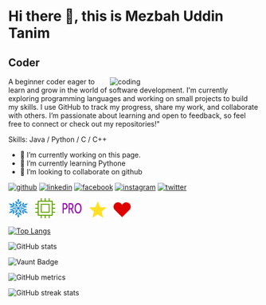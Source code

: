 
# Hi there 👋, this is Mezbah Uddin Tanim
## Coder

<img align="right" alt="coding" width="300" src="https://th.bing.com/th/id/OIP.iz36BMvdF7uKHxbB5a6RgAHaHa?pid=ImgDet&w=185&h=185&c=7&dpr=1.1">

 A beginner coder eager to learn and grow in the world of software development. I'm currently exploring programming languages and working on small projects to build my skills. I use GitHub to track my progress, share my work, and collaborate with others. I’m passionate about learning and open to feedback, so feel free to connect or check out my repositories!"

Skills: Java / Python / C / C++

- 🔭 I’m currently working on this page. 
- 🌱 I’m currently learning Pythone 
- 👯 I’m looking to collaborate on github 


[<img src='https://cdn.jsdelivr.net/npm/simple-icons@3.0.1/icons/github.svg' alt='github' height='40'>](https://github.com/Mezbah1611)  [<img src='https://cdn.jsdelivr.net/npm/simple-icons@3.0.1/icons/linkedin.svg' alt='linkedin' height='40'>](https://www.linkedin.com/in/mezbah-uddin-tanim/)  [<img src='https://cdn.jsdelivr.net/npm/simple-icons@3.0.1/icons/facebook.svg' alt='facebook' height='40'>](https://www.facebook.com/mdtanim.tanim)  [<img src='https://cdn.jsdelivr.net/npm/simple-icons@3.0.1/icons/instagram.svg' alt='instagram' height='40'>](https://www.instagram.com/mezbah_uddin_tanim/)  [<img src='https://cdn.jsdelivr.net/npm/simple-icons@3.0.1/icons/twitter.svg' alt='twitter' height='40'>](https://twitter.com/Mezbah203)  

<a href='https://archiveprogram.github.com/'><img src='https://raw.githubusercontent.com/acervenky/animated-github-badges/master/assets/acbadge.gif' width='40' height='40'></a> <a href='https://docs.github.com/en/developers'><img src='https://raw.githubusercontent.com/acervenky/animated-github-badges/master/assets/devbadge.gif' width='40' height='40'></a> <a href='https://github.com/pricing'><img src='https://raw.githubusercontent.com/acervenky/animated-github-badges/master/assets/pro.gif' width='40' height='40'></a> <a href='https://stars.github.com/'><img src='https://raw.githubusercontent.com/acervenky/animated-github-badges/master/assets/starbadge.gif' width='35' height='35'></a> <a href='https://docs.github.com/en/github/supporting-the-open-source-community-with-github-sponsors'><img src='https://raw.githubusercontent.com/acervenky/animated-github-badges/master/assets/sponsorbadge.gif' width='35' height='35'></a> 



[![Top Langs](https://github-readme-stats.vercel.app/api/top-langs/?username=Mezbah1611)](https://github.com/anuraghazra/github-readme-stats)

![GitHub stats](https://github-readme-stats.vercel.app/api?username=Mezbah1611&show_icons=true)  

![Vaunt Badge](https://api.vaunt.dev/v1/github/entities/Mezbah1611/contributions?format=svg&private=false)  

![GitHub metrics](https://metrics.lecoq.io/Mezbah1611)  

![GitHub streak stats](https://streak-stats.demolab.com/?user=Mezbah1611)  

